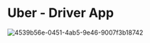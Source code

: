 # Uber - Driver App

![4539b56e-0451-4ab5-9e46-9007f3b18742](https://github.com/hossammo-dev/uber_driver_app/assets/75223134/1152fd26-8ae5-48db-8c1e-9fc713f616fd)

